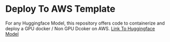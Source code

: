 # Deploy To AWS Template

For any Huggingface Model, this repository offers code to containerize and deploy a GPU docker / Non GPU Dcoker on AWS.
[Link To Huggingface Model](https://huggingface.co/models)
